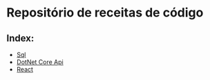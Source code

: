 # Repositório de receitas de código

## Index:
* [Sql](https://github.com/dev-igorcarvalho/cook_book/tree/master/sql)
* [DotNet Core Api](https://github.com/dev-igorcarvalho/cook_book/tree/master/dot_net_api)
* [React](https://github.com/dev-igorcarvalho/cook_book/tree/master/react)